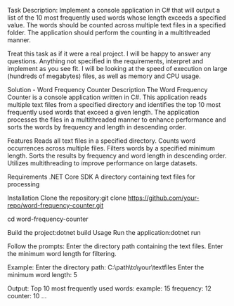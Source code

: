 ﻿Task Description:
Implement a console application in C# that will output a list of the 10 most frequently used words whose length exceeds a specified value.
The words should be counted across multiple text files in a specified folder.
The application should perform the counting in a multithreaded manner.

Treat this task as if it were a real project. I will be happy to answer any questions.
Anything not specified in the requirements, interpret and implement as you see fit.
I will be looking at the speed of execution on large (hundreds of megabytes) files, as well as memory and CPU usage.


Solution - Word Frequency Counter
Description
The Word Frequency Counter is a console application written in C#. This application reads multiple text files from a specified directory and identifies the top 10 most frequently used words that exceed a given length. The application processes the files in a multithreaded manner to enhance performance and sorts the words by frequency and length in descending order.

Features
Reads all text files in a specified directory.
Counts word occurrences across multiple files.
Filters words by a specified minimum length.
Sorts the results by frequency and word length in descending order.
Utilizes multithreading to improve performance on large datasets.

Requirements
.NET Core SDK
A directory containing text files for processing

Installation
Clone the repository:git clone https://github.com/your-repo/word-frequency-counter.git

cd word-frequency-counter

Build the project:dotnet build
Usage
Run the application:dotnet run

Follow the prompts:
Enter the directory path containing the text files.
Enter the minimum word length for filtering.

Example:
Enter the directory path:
C:\path\to\your\textfiles
Enter the minimum word length:
5

Output:
Top 10 most frequently used words:
example: 15
frequency: 12
counter: 10
...
